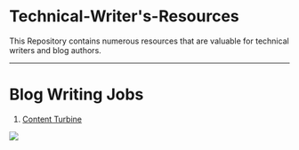 # Technical-Writer's-Resources
This Repository contains numerous resources that are valuable for technical writers and blog authors.
<hr>
<h1> Blog Writing Jobs </h1>

1)  [Content Turbine](https://www.contentturbine.com/)



<!-- Footer -->
<img src="https://imgur.com/rilHVxA.png"/>

